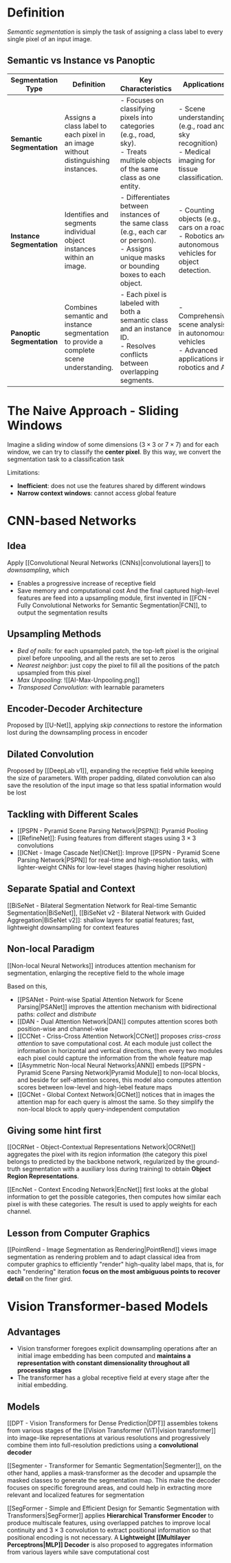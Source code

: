 # Definition
*Semantic segmentation* is simply the task of assigning a class label to every single pixel of an input image. 
## Semantic vs Instance vs Panoptic

| **Segmentation Type**     | **Definition**                                                                         | **Key Characteristics**                                                                                                                        | **Applications**                                                                                         |
| ------------------------- | -------------------------------------------------------------------------------------- | ---------------------------------------------------------------------------------------------------------------------------------------------- | -------------------------------------------------------------------------------------------------------- |
| **Semantic Segmentation** | Assigns a class label to each pixel in an image without distinguishing instances.      | - Focuses on classifying pixels into categories (e.g., road, sky). <br> - Treats multiple objects of the same class as one entity.             | - Scene understanding (e.g., road and sky recognition) <br> - Medical imaging for tissue classification. |
| **Instance Segmentation** | Identifies and segments individual object instances within an image.                   | - Differentiates between instances of the same class (e.g., each car or person). <br> - Assigns unique masks or bounding boxes to each object. | - Counting objects (e.g., cars on a road) <br> - Robotics and autonomous vehicles for object detection.  |
| **Panoptic Segmentation** | Combines semantic and instance segmentation to provide a complete scene understanding. | - Each pixel is labeled with both a semantic class and an instance ID. <br> - Resolves conflicts between overlapping segments.                 | - Comprehensive scene analysis in autonomous vehicles <br> - Advanced applications in robotics and AI.   |
# The Naive Approach - Sliding Windows
Imagine a sliding window of some dimensions ($3 \times3$ or $7\times7$) and for each window, we can try to classify the **center pixel**. By this way, we convert the segmentation task to a classification task

Limitations:
- **Inefficient**: does not use the features shared by different windows
- **Narrow context windows**: cannot access global feature

# CNN-based Networks
## Idea
Apply [[Convolutional Neural Networks (CNNs)|convolutional layers]] to *downsampling*, which
- Enables a progressive increase of receptive field
- Save memory and computational cost
And the final captured high-level features are feed into a upsampling module, first invented in [[FCN - Fully Convolutional Networks for Semantic Segmentation|FCN]], to output the segmentation results
## Upsampling Methods
- *Bed of nails*: for each upsampled patch, the top-left pixel is the original pixel before unpooling, and all the rests are set to zeros
- *Nearest neighbor*: just copy the pixel to fill all the positions of the patch upsampled from this pixel
- *Max Unpooling*: 
![[AI-Max-Unpooling.png]]
- *Transposed Convolution*: with learnable parameters
## Encoder-Decoder Architecture
Proposed by [[U-Net]], applying *skip connections* to restore the information lost during the downsampling process in encoder

## Dilated Convolution
Proposed by [[DeepLab v1]], expanding the receptive field while keeping the size of parameters. With proper padding, dilated convolution can also save the resolution of the input image so that less spatial information would be lost

## Tackling with Different Scales
- [[PSPN - Pyramid Scene Parsing Network|PSPN]]: Pyramid Pooling
- [[RefineNet]]: Fusing features from different stages using $3 \times 3$ convolutions
- [[ICNet - Image Cascade Net|ICNet]]: Improve [[PSPN - Pyramid Scene Parsing Network|PSPN]] for real-time and high-resolution tasks, with lighter-weight CNNs for low-level stages (having higher resolution)

## Separate Spatial and Context
[[BiSeNet - Bilateral Segmentation Network for Real-time Semantic Segmentation|BiSeNet]], [[BiSeNet v2 - Bilateral Network with Guided Aggregation|BiSeNet v2]]: shallow layers for spatial features; fast, lightweight downsampling for context features

## Non-local Paradigm
[[Non-local Neural Networks]] introduces attention mechanism for segmentation, enlarging the receptive field to the whole image

Based on this,
- [[PSANet - Point-wise Spatial Attention Network for Scene Parsing|PSANet]] improves the attention mechanism with bidirectional paths: *collect* and *distribute*
- [[DAN - Dual Attention Network|DAN]] computes attention scores both position-wise and channel-wise
- [[CCNet - Criss-Cross Attention Network|CCNet]] proposes *criss-cross attention* to save computational cost. At each module just collect the information in horizontal and vertical directions, then every two modules each pixel could capture the information from the whole feature map
- [[Asymmetric Non-local Neural Networks|ANN]] embeds [[PSPN - Pyramid Scene Parsing Network|Pyramid Module]] to non-local blocks, and beside for self-attention scores, this model also computes attention scores between low-level and high-lebel feature maps
- [[GCNet - Global Context Network|GCNet]] notices that in images the attention map for each query is almost the same. So they simplify the non-local block to apply query-independent computation

## Giving some hint first
[[OCRNet - Object-Contextual Representations Network|OCRNet]] aggregates the pixel with its region information (the category this pixel belongs to predicted by the backbone network, regularized by the ground-truth segmentation with a auxiliary loss during training) to obtain **Object Region Representations**. 

[[EncNet - Context Encoding Network|EncNet]] first looks at the global information to get the possible categories, then computes how similar each pixel is with these categories. The result is used to apply weights for each channel.

## Lesson from Computer Graphics
[[PointRend - Image Segmentation as Rendering|PointRend]] views image segmentation as rendering problem and to adapt classical idea from computer graphics to efficiently "render" high-quality label maps, that is, for each "rendering" iteration **focus on the most ambiguous points to recover detail** on the finer gird.

# Vision Transformer-based Models
## Advantages
- Vision transformer foregoes explicit downsampling operations after an initial image embedding has been computed and **maintains a representation with constant dimensionality throughout all processing stages**
- The transformer has a global receptive field at every stage after the initial embedding.

## Models
[[DPT - Vision Transformers for Dense Prediction|DPT]] assembles tokens from various stages of the [[Vision Transformer (ViT)|vision transformer]] into image-like representations at various resolutions and progressively combine them into full-resolution predictions using a **convolutional decoder**

[[Segmenter - Transformer for Semantic Segmentation|Segmenter]], on the other hand, applies a mask-transformer as the decoder and upsample the masked classes to generate the segmentation map. This make the decoder focuses on specific foreground areas, and could help in extracting more relevant and localized features for segmentation

[[SegFormer - Simple and Efficient Design for Semantic Segmentation with Transformers|SegFormer]] applies **Hierarchical Transformer Encoder** to produce multiscale features, using overlapped patches to improve local continuity and $3 \times3$ convolution to extract positional information so that positional encoding is not necessary. A **Lightweight [[Multilayer Perceptrons|MLP]] Decoder** is also proposed to aggregates information from various layers while save computational cost




